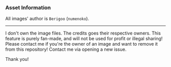 ### Asset Information

All images' author is `Berigoo` (`numenoko`).


---


I don't own the image files. The credits goes their respective owners.
This feature is purely fan-made, and will not be used for profit or illegal sharing!
Please contact me if you're the owner of an image and want to remove it from this repository!
Contact me via opening a new issue.

Thank you!
